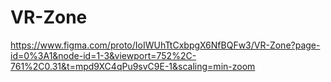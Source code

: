 # VR-Zone
https://www.figma.com/proto/IoIWUhTtCxbpgX6NfBQFw3/VR-Zone?page-id=0%3A1&node-id=1-3&viewport=752%2C-761%2C0.31&t=mpd9XC4qPu9svC9E-1&scaling=min-zoom
